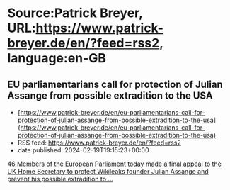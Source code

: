 # Source:Patrick Breyer, URL:https://www.patrick-breyer.de/en/?feed=rss2, language:en-GB

## EU parliamentarians call for protection of Julian Assange from possible extradition to the USA
 - [https://www.patrick-breyer.de/en/eu-parliamentarians-call-for-protection-of-julian-assange-from-possible-extradition-to-the-usa](https://www.patrick-breyer.de/en/eu-parliamentarians-call-for-protection-of-julian-assange-from-possible-extradition-to-the-usa)
 - RSS feed: https://www.patrick-breyer.de/en/?feed=rss2
 - date published: 2024-02-19T19:15:23+00:00

<p><a href="https://www.patrick-breyer.de/wp-content/uploads/2024/02/Letter-Assange-before-hearing-19.02.2024-final.pdf">46 Members of the European Parliament today made a final appeal to the UK Home Secretary to protect Wikileaks founder Julian Assange and prevent his possible extradition to <span>…</span></a></p>

